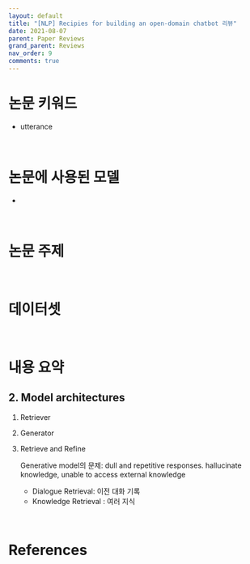 ```yaml
---
layout: default
title: "[NLP] Recipies for building an open-domain chatbot 리뷰"
date: 2021-08-07
parent: Paper Reviews
grand_parent: Reviews
nav_order: 9
comments: true
---
```






# 논문 키워드

* utterance

<br>

# 논문에 사용된 모델

* 


<br>

# 논문 주제 



<br>

# 데이터셋



<br>

# 내용 요약

## 2. Model architectures

1. Retriever

2. Generator

3. Retrieve and Refine 

   Generative  model의 문제: dull and repetitive responses. hallucinate knowledge, unable to access external knowledge

   * Dialogue Retrieval: 이전 대화 기록
   * Knowledge Retrieval : 여러 지식

<br>

# References

